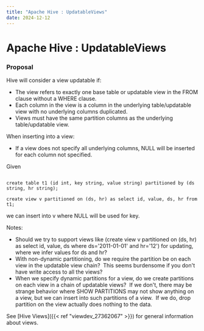 ```yaml
---
title: "Apache Hive : UpdatableViews"
date: 2024-12-12
---
```


# Apache Hive : UpdatableViews

### Proposal

Hive will consider a view updatable if:

* The view refers to exactly one base table or updatable view in the FROM clause without a WHERE clause.
* Each column in the view is a column in the underlying table/updatable view with no underlying columns duplicated.
* Views must have the same partition columns as the underlying table/updatable view.

When inserting into a view:

* If a view does not specify all underlying columns, NULL will be inserted for each column not specified.

Given

```

create table t1 (id int, key string, value string) partitioned by (ds string, hr string);

create view v partitioned on (ds, hr) as select id, value, ds, hr from t1;

```

we can insert into v where NULL will be used for key.

Notes:

* Should we try to support views like (create view v partitioned on (ds, hr) as select id, value, ds where ds='2011-01-01' and hr='12') for updating, where we infer values for ds and hr?
* With non-dynamic partitioning, do we require the partition be on each view in the updatable view chain?  This seems burdensome if you don't have write access to all the views?
* When we specify dynamic partitions for a view, do we create partitions on each view in a chain of updatable views?  If we don't, there may be strange behavior where SHOW PARTITIONS may not show anything on a view, but we can insert into such partitions of a view.  If we do, drop partition on the view actually does nothing to the data.

See [Hive Views]({{< ref "viewdev_27362067" >}}) for general information about views.

 

 

